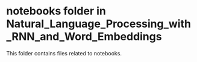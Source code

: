 # notebooks folder in Natural_Language_Processing_with_RNN_and_Word_Embeddings 
This folder contains files related to notebooks. 
